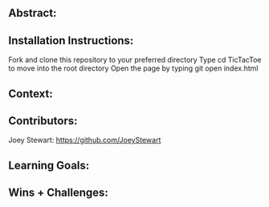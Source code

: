 ## Abstract:


## Installation Instructions:
Fork and clone this repository to your preferred directory
Type cd TicTacToe to move into the root directory
Open the page by typing git open index.html

## Context:

## Contributors:
Joey Stewart: https://github.com/JoeyStewart 

## Learning Goals:


## Wins + Challenges:

